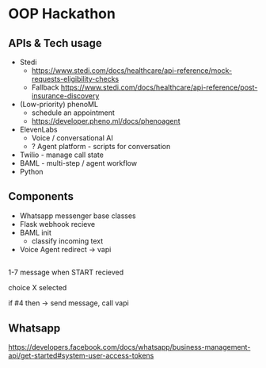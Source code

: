 # OOP Hackathon

## APIs & Tech usage



- Stedi
  - https://www.stedi.com/docs/healthcare/api-reference/mock-requests-eligibility-checks
  - Fallback https://www.stedi.com/docs/healthcare/api-reference/post-insurance-discovery
- (Low-priority) phenoML
  - schedule an appointment
  - https://developer.pheno.ml/docs/phenoagent
- ElevenLabs
  - Voice / conversational AI
  - ? Agent platform - scripts for conversation
- Twilio - manage call state
- BAML - multi-step / agent workflow
- Python



## Components

- Whatsapp messenger base classes
- Flask webhook recieve
- BAML init
  - classify incoming text
- Voice Agent redirect -> vapi



## 

1-7 message when START recieved

choice X selected

if #4 then -> send message, call vapi


## Whatsapp

https://developers.facebook.com/docs/whatsapp/business-management-api/get-started#system-user-access-tokens
